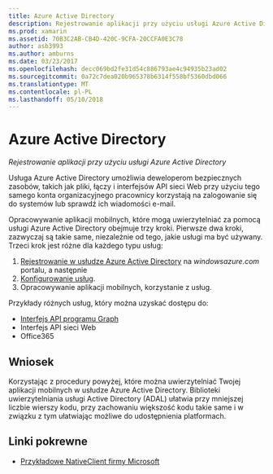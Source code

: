 ```yaml
---
title: Azure Active Directory
description: Rejestrowanie aplikacji przy użyciu usługi Azure Active Directory
ms.prod: xamarin
ms.assetid: 70B3C2AB-CB4D-420C-9CFA-20CCFA0E3C78
author: asb3993
ms.author: amburns
ms.date: 03/23/2017
ms.openlocfilehash: decc069bd2fe31d54c886793ae4c94935b23ad02
ms.sourcegitcommit: 0a72c7dea020b965378b6314f558bf5360dbd066
ms.translationtype: MT
ms.contentlocale: pl-PL
ms.lasthandoff: 05/10/2018
---
```

# <a name="azure-active-directory"></a>Azure Active Directory

_Rejestrowanie aplikacji przy użyciu usługi Azure Active Directory_

Usługa Azure Active Directory umożliwia deweloperom bezpiecznych zasobów, takich jak pliki, łączy i interfejsów API sieci Web przy użyciu tego samego konta organizacyjnego pracownicy korzystają na zalogowanie się do systemów lub sprawdź ich wiadomości e-mail.

Opracowywanie aplikacji mobilnych, które mogą uwierzytelniać za pomocą usługi Azure Active Directory obejmuje trzy kroki.
Pierwsze dwa kroki, zazwyczaj są takie same, niezależnie od tego, jakie usługi ma być używany. Trzeci krok jest różne dla każdego typu usług:

  1. [Rejestrowanie w usłudze Azure Active Directory](~/cross-platform/data-cloud/active-directory/get-started/register.md) na *windowsazure.com* portalu, a następnie
  2. [Konfigurowanie usług](~/cross-platform/data-cloud/active-directory/get-started/configure.md).
  3. Opracowywanie aplikacji mobilnych, korzystanie z usług.

Przykłady różnych usług, który można uzyskać dostępu do:

- [Interfejs API programu Graph](~/cross-platform/data-cloud/active-directory/graph.md)
- Interfejs API sieci Web
- Office365


## <a name="conclusion"></a>Wniosek

Korzystając z procedury powyżej, które można uwierzytelniać Twojej aplikacji mobilnych w usłudze Azure Active Directory. Biblioteki uwierzytelniania usługi Active Directory (ADAL) ułatwia przy mniejszej liczbie wierszy kodu, przy zachowaniu większość kodu takie same i w związku z tym ułatwiając możliwe do udostępnienia platformach.



## <a name="related-links"></a>Linki pokrewne

- [Przykładowe NativeClient firmy Microsoft](https://github.com/AzureADSamples/NativeClient-MultiTarget-DotNet)
